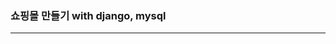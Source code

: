 ### 쇼핑몰 만들기 with django, mysql
***
<div>
<img src="https://user-images.githubusercontent.com/69666784/93483113-6fa9b100-f93b-11ea-86ab-f9df81cb22b5.jpg" width="50%></img>
<img src="https://user-images.githubusercontent.com/69666784/93483119-720c0b00-f93b-11ea-968e-9fe4f904ef93.jpg" width="50%></img>
</div>

